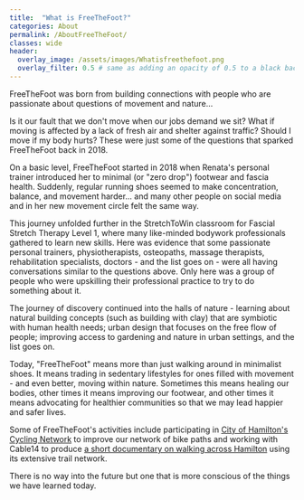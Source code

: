 ```yaml
---
title:  "What is FreeTheFoot?"
categories: About
permalink: /AboutFreeTheFoot/
classes: wide
header:
  overlay_image: /assets/images/Whatisfreethefoot.png
  overlay_filter: 0.5 # same as adding an opacity of 0.5 to a black background
---
```


FreeTheFoot was born from building connections with people who are passionate about questions of movement and nature...

Is it our fault that we don't move when our jobs demand we sit? What if moving is affected by a lack of fresh air and shelter against traffic? Should I move if my body hurts? These were just some of the questions that sparked FreeTheFoot back in 2018. 

On a basic level, FreeTheFoot started in 2018 when Renata's personal trainer introduced her to minimal (or "zero drop") footwear and fascia health. Suddenly, regular running shoes seemed to make concentration, balance, and movement harder... and many other people on social media and in her new movement circle felt the same way. 

This journey unfolded further in the StretchToWin classroom for Fascial Stretch Therapy Level 1, where many like-minded bodywork professionals gathered to learn new skills. Here was evidence that some passionate personal trainers, physiotherapists, osteopaths, massage therapists, rehabilitation specialists, doctors - and the list goes on - were all having conversations similar to the questions above. Only here was a group of people who were upskilling their professional practice to try to do something about it. 

The journey of discovery continued into the halls of nature - learning about natural building concepts (such as building with clay) that are symbiotic with human health needs; urban design that focuses on the free flow of people; improving access to gardening and nature in urban settings, and the list goes on.  

Today, "FreeTheFoot" means more than just walking around in minimalist shoes. It means trading in sedentary lifestyles for ones filled with movement - and even better, moving within nature. Sometimes this means healing our bodies, other times it means improving our footwear, and other times it means advocating for healthier communities so that we may lead happier and safer lives. 

Some of FreeTheFoot's activities include participating in <a href="https://www.hamilton.ca/sites/default/files/2022-11/biking-cyclists-mobility-lab-cycling-network-terms-of-refrence.pdf">City of Hamilton's Cycling Network</a> to improve our network of bike paths and working with Cable14 to produce <a href="https://www.youtube.com/watch?v=3Ux2XqidBVs">a short documentary on walking across Hamilton</a> using its extensive trail network. 

There is no way into the future but one that is more conscious of the things we have learned today. 